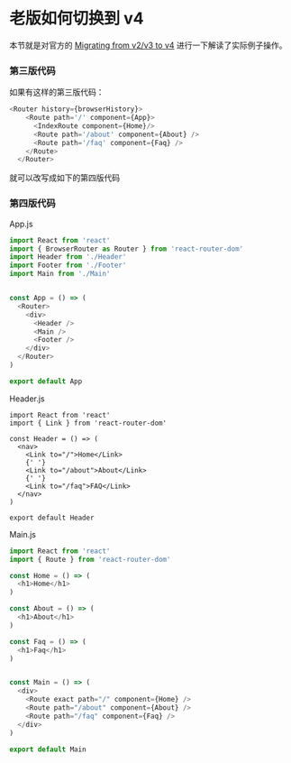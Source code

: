 # 老版如何切换到 v4

本节就是对官方的 [Migrating from v2/v3 to v4](https://github.com/ReactTraining/react-router/blob/master/packages/react-router/docs/guides/migrating.md) 进行一下解读了实际例子操作。



### 第三版代码

如果有这样的第三版代码：

```js
<Router history={browserHistory}>
    <Route path='/' component={App}>
      <IndexRoute component={Home}/>
      <Route path='/about' component={About} />
      <Route path='/faq' component={Faq} />
    </Route>
  </Router>
  ```


就可以改写成如下的第四版代码

### 第四版代码

App.js

```js
import React from 'react'
import { BrowserRouter as Router } from 'react-router-dom'
import Header from './Header'
import Footer from './Footer'
import Main from './Main'


const App = () => (
  <Router>
    <div>
      <Header />
      <Main />
      <Footer />
    </div>
  </Router>
)

export default App
```

Header.js

```
import React from 'react'
import { Link } from 'react-router-dom'

const Header = () => (
  <nav>
    <Link to="/">Home</Link>
    {' '}
    <Link to="/about">About</Link>
    {' '}
    <Link to="/faq">FAQ</Link>
  </nav>
)

export default Header
```

Main.js

```js
import React from 'react'
import { Route } from 'react-router-dom'

const Home = () => (
  <h1>Home</h1>
)

const About = () => (
  <h1>About</h1>
)

const Faq = () => (
  <h1>Faq</h1>
)


const Main = () => (
  <div>
    <Route exact path="/" component={Home} />
    <Route path="/about" component={About} />
    <Route path="/faq" component={Faq} />
  </div>
)

export default Main
```
